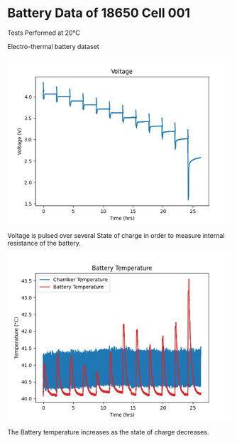 # Battery Data of 18650 Cell 001
Tests Performed at 20°C

Electro-thermal battery dataset


<img title="Voltage Pulse Graph" alt="Alt text" src="Voltage Graph 20°C.png">

Voltage is pulsed over several State of charge in order to measure internal resistance of the battery.

<img title="Thermal Pulse Graph" alt="Alt text" src="Temperature Graph 20°C.png">

The Battery temperature increases as the state of charge decreases.